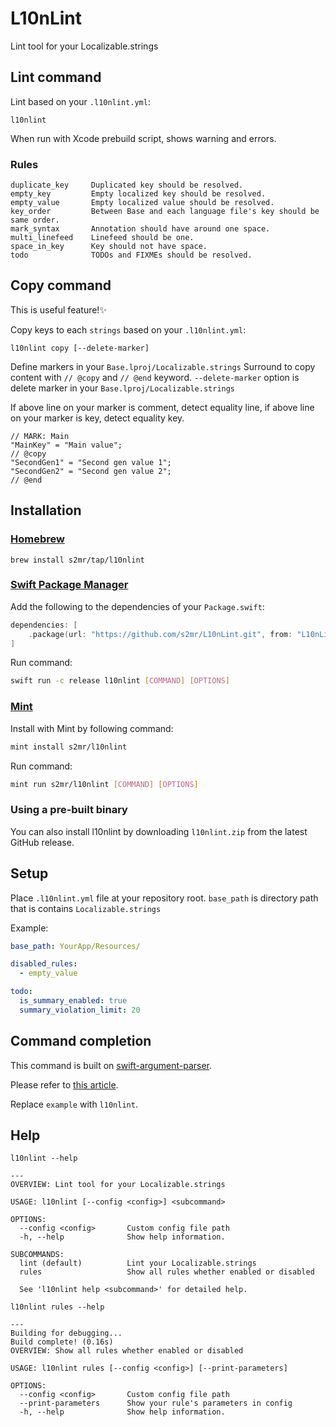 # L10nLint

Lint tool for your Localizable.strings

## Lint command

Lint based on your `.l10nlint.yml`:
```
l10nlint
```

When run with Xcode prebuild script, shows warning and errors.

### Rules

```
duplicate_key     Duplicated key should be resolved.
empty_key         Empty localized key should be resolved.
empty_value       Empty localized value should be resolved.
key_order         Between Base and each language file's key should be same order.
mark_syntax       Annotation should have around one space.
multi_linefeed    Linefeed should be one.
space_in_key      Key should not have space.
todo              TODOs and FIXMEs should be resolved.
```

## Copy command
This is useful feature!✨

Copy keys to each `strings` based on your `.l10nlint.yml`:
```
l10nlint copy [--delete-marker]
```

Define markers in your `Base.lproj/Localizable.strings`
Surround to copy content with `// @copy` and `// @end` keyword.
`--delete-marker` option is delete marker in your `Base.lproj/Localizable.strings`

If above line on your marker is comment, detect equality line,
if above line on your marker is key, detect equality key.

```
// MARK: Main
"MainKey" = "Main value";
// @copy
"SecondGen1" = "Second gen value 1";
"SecondGen2" = "Second gen value 2";
// @end
```

## Installation

### [Homebrew](https://brew.sh/)

```shell
brew install s2mr/tap/l10nlint
```

### [Swift Package Manager](https://github.com/apple/swift-package-manager)

Add the following to the dependencies of your `Package.swift`:

```swift
dependencies: [
    .package(url: "https://github.com/s2mr/L10nLint.git", from: "L10nLint version"),
]
```

Run command:

```sh
swift run -c release l10nlint [COMMAND] [OPTIONS]
```

### [Mint](https://github.com/yonaskolb/Mint)

Install with Mint by following command:

```sh
mint install s2mr/l10nlint
```

Run command:

```sh
mint run s2mr/l10nlint [COMMAND] [OPTIONS]
```

### Using a pre-built binary

You can also install l10nlint by downloading `l10nlint.zip` from the latest GitHub release.

## Setup
Place `.l10nlint.yml` file at your repository root.
`base_path` is directory path that is contains `Localizable.strings`

Example:
```.yml
base_path: YourApp/Resources/

disabled_rules:
  - empty_value

todo:
  is_summary_enabled: true
  summary_violation_limit: 20
```

## Command completion

This command is built on [swift-argument-parser](https://github.com/apple/swift-argument-parser).

Please refer to [this article](https://github.com/apple/swift-argument-parser/blob/main/Sources/ArgumentParser/Documentation.docc/Articles/InstallingCompletionScripts.md).

Replace `example` with `l10nlint`.

## Help

```
l10nlint --help

---
OVERVIEW: Lint tool for your Localizable.strings

USAGE: l10nlint [--config <config>] <subcommand>

OPTIONS:
  --config <config>       Custom config file path
  -h, --help              Show help information.

SUBCOMMANDS:
  lint (default)          Lint your Localizable.strings
  rules                   Show all rules whether enabled or disabled

  See 'l10nlint help <subcommand>' for detailed help.

```

```
l10nlint rules --help

---
Building for debugging...
Build complete! (0.16s)
OVERVIEW: Show all rules whether enabled or disabled

USAGE: l10nlint rules [--config <config>] [--print-parameters]

OPTIONS:
  --config <config>       Custom config file path
  --print-parameters      Show your rule's parameters in config
  -h, --help              Show help information.

```
